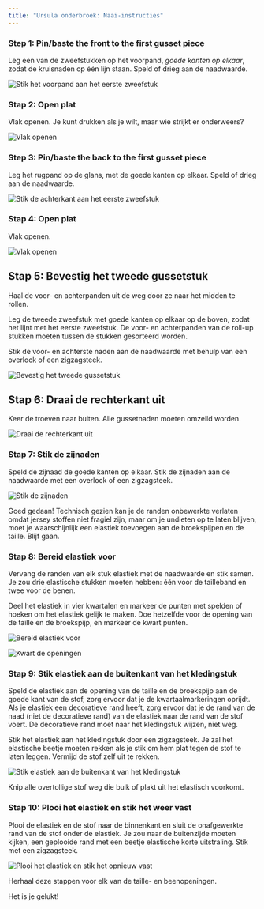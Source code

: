 ```yaml
---
title: "Ursula onderbroek: Naai-instructies"
---
```


### Step 1: Pin/baste the front to the first gusset piece

Leg een van de zweefstukken op het voorpand, _goede kanten op elkaar_, zodat de kruisnaden op één lijn staan. Speld of drieg aan de naadwaarde.

![Stik het voorpand aan het eerste zweefstuk](step01.png)

### Stap 2: Open plat

Vlak openen. Je kunt drukken als je wilt, maar wie strijkt er onderweers?

![Vlak openen](step02.png)

### Step 3: Pin/baste the back to the first gusset piece

Leg het rugpand op de glans, met de goede kanten op elkaar. Speld of drieg aan de naadwaarde.

![Stik de achterkant aan het eerste zweefstuk](step03.png)

### Stap 4: Open plat

Vlak openen.

![Vlak openen](step04.png)

## Stap 5: Bevestig het tweede gussetstuk

Haal de voor- en achterpanden uit de weg door ze naar het midden te rollen.

Leg de tweede zweefstuk met goede kanten op elkaar op de boven, zodat het lijnt met het eerste zweefstuk. De voor- en achterpanden van de roll-up stukken moeten tussen de stukken gesorteerd worden.

Stik de voor- en achterste naden aan de naadwaarde met behulp van een overlock of een zigzagsteek.

![Bevestig het tweede gussetstuk](step05.png)

## Stap 6: Draai de rechterkant uit

Keer de troeven naar buiten. Alle gussetnaden moeten omzeild worden.

![Draai de rechterkant uit](step06.png)

### Stap 7: Stik de zijnaden

Speld de zijnaad de goede kanten op elkaar. Stik de zijnaden aan de naadwaarde met een overlock of een zigzagsteek.

![Stik de zijnaden](step07.png)

<Note>

Goed gedaan! Technisch gezien kan je de randen onbewerkte verlaten omdat jersey stoffen niet fragiel zijn, maar om je undieten op te laten blijven, moet je waarschijnlijk een elastiek toevoegen aan de broekspijpen en de taille. Blijf gaan.

</Note>

### Stap 8: Bereid elastiek voor

Vervang de randen van elk stuk elastiek met de naadwaarde en stik samen. Je zou drie elastische stukken moeten hebben: één voor de tailleband en twee voor de benen.

Deel het elastiek in vier kwartalen en markeer de punten met spelden of hoeken om het elastiek gelijk te maken. Doe hetzelfde voor de opening van de taille en de broekspijp, en markeer de kwart punten.

![Bereid elastiek voor](step08.png)

![Kwart de openingen](step08b.png)

### Stap 9: Stik elastiek aan de buitenkant van het kledingstuk

Speld de elastiek aan de opening van de taille en de broekspijp aan de goede kant van de stof, zorg ervoor dat je de kwartaalmarkeringen oprijdt. Als je elastiek een decoratieve rand heeft, zorg ervoor dat je de rand van de naad (niet de decoratieve rand) van de elastiek naar de rand van de stof voert. De decoratieve rand moet naar het kledingstuk wijzen, niet weg.

Stik het elastiek aan het kledingstuk door een zigzagsteek. Je zal het elastische beetje moeten rekken als je stik om hem plat tegen de stof te laten leggen. Vermijd de stof zelf uit te rekken.

![Stik elastiek aan de buitenkant van het kledingstuk](step09.png)

Knip alle overtollige stof weg die bulk of plakt uit het elastisch voorkomt.

### Stap 10: Plooi het elastiek en stik het weer vast

Plooi de elastiek en de stof naar de binnenkant en sluit de onafgewerkte rand van de stof onder de elastiek. Je zou naar de buitenzijde moeten kijken, een geplooide rand met een beetje elastische korte uitstraling. Stik met een zigzagsteek.

![Plooi het elastiek en stik het opnieuw vast](step10.png)

Herhaal deze stappen voor elk van de taille- en beenopeningen.

Het is je gelukt!
